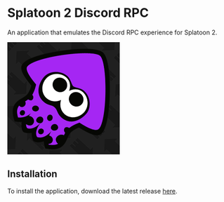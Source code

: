 # Splatoon 2 Discord RPC
An application that emulates the Discord RPC experience for Splatoon 2.

![Splatoon 2 Discord RPC Icon](https://raw.githubusercontent.com/Dan-Banfield/Splatoon-2-Discord-RPC/master/Splatoon%202%20Discord%20RPC/Images/Splatoon%202%20Discord%20RPC.png?token=GHSAT0AAAAAABIDGLYNIGVKVBU7DT6YILLUYTNH7AA)

## Installation
To install the application, download the latest release [here]("").
